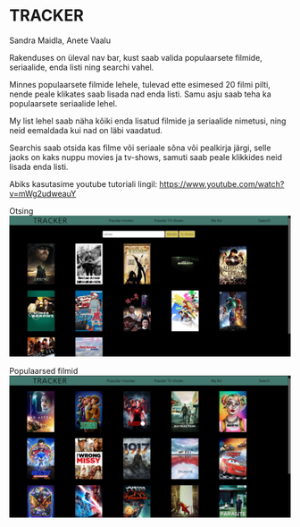 <h1>TRACKER</h1>
Sandra Maidla, Anete Vaalu


Rakenduses on üleval nav bar, kust saab valida populaarsete filmide, seriaalide, enda listi ning searchi vahel.

Minnes populaarsete filmide lehele, tulevad ette esimesed 20 filmi pilti, nende peale klikates saab lisada nad enda listi. Samu asju saab teha ka populaarsete seriaalide lehel. 

My list lehel saab näha kõiki enda lisatud filmide ja seriaalide nimetusi, ning neid eemaldada kui nad on läbi vaadatud.

Searchis saab otsida kas filme või seriaale sõna või pealkirja järgi, selle jaoks on kaks nuppu movies ja tv-shows, samuti saab peale klikkides neid lisada enda listi.

Abiks kasutasime youtube tutoriali lingil: https://www.youtube.com/watch?v=mWg2udweauY

Otsing
![Screenshot](otsing.jpg)

Populaarsed filmid
![Screenshot](popular.jpg)
